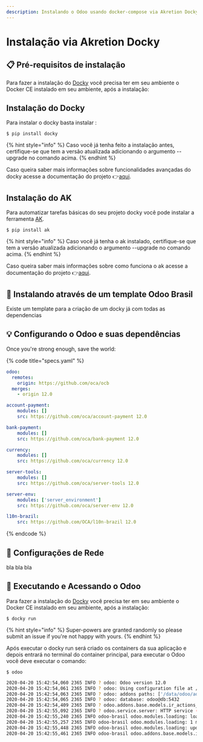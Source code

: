 ```yaml
---
description: Instalando o Odoo usando docker-compose via Akretion Docky
---
```


# Instalação via Akretion Docky

## 📋 Pré-requisitos de instalação

Para fazer a instalação do [Docky](https://github.com/akretion/docky) você precisa ter em seu ambiente o Docker CE instalado em seu ambiente, após a instalação:

## Instalação do Docky

Para instalar o docky basta instalar :

```text
$ pip install docky
```

{% hint style="info" %}
Caso você já tenha feito a instalação antes, certifique-se que tem a versão atualizada adicionando o argumento --upgrade no comando acima.
{% endhint %}

Caso queira saber mais informações sobre funcionalidades avançadas do docky acesse a documentação do projeto 👉[aqui](https://github.com/akretion/ak/blob/master/README.md).

## Instalação do AK

Para automatizar tarefas básicas do seu projeto docky você pode instalar a ferramenta [AK](https://github.com/akretion/ak).

```text
$ pip install ak
```

{% hint style="info" %}
Caso você já tenha o ak instalado, certifique-se que tem a versão atualizada adicionando o argumento --upgrade no comando acima.
{% endhint %}

Caso queira saber mais informações sobre como funciona o ak acesse a documentação do projeto 👉[aqui](https://github.com/akretion/ak/blob/master/README.md).

## 📑 Instalando através de um template Odoo Brasil

Existe um template para a criação de um docky já com todas as dependencias

## 💡 Configurando o Odoo e suas dependências

Once you're strong enough, save the world:

{% code title="specs.yaml" %}
```yaml
odoo:
  remotes:
    origin: https://github.com/oca/ocb
  merges:
    - origin 12.0

account-payment:
    modules: []
    src: https://github.com/oca/account-payment 12.0

bank-payment:
    modules: []
    src: https://github.com/oca/bank-payment 12.0

currency:
    modules: []
    src: https://github.com/oca/currency 12.0

server-tools:
    modules: []
    src: https://github.com/oca/server-tools 12.0

server-env:
    modules: ['server_environment']
    src: https://github.com/oca/server-env 12.0

l10n-brazil:
    src: https://github.com/OCA/l10n-brazil 12.0
```
{% endcode %}

## 📡 Configurações de Rede

bla bla bla

## 🚀 Executando e Acessando o Odoo

Para fazer a instalação do [Docky](https://github.com/akretion/docky) você precisa ter em seu ambiente o Docker CE instalado em seu ambiente, após a instalação:

```text
$ docky run
```

{% hint style="info" %}
Super-powers are granted randomly so please submit an issue if you're not happy with yours.
{% endhint %}

Após executar o docky run será criado os containers da sua aplicação e depois entrará no terminal do container principal, para executar o Odoo você deve executar o comando:

```text
$ odoo
```

```bash
2020-04-20 15:42:54,060 2365 INFO ? odoo: Odoo version 12.0 
2020-04-20 15:42:54,061 2365 INFO ? odoo: Using configuration file at /etc/odoo.cfg 
2020-04-20 15:42:54,063 2365 INFO ? odoo: addons paths: ['/data/odoo/addons/12.0', '/odoo/links', '/odoo/local-src', '/odoo/src/odoo/addons', '/odoo/src/addons', '/odoo/external-src/account-payment', '/odoo/external-src/bank-payment', '/odoo/external-src/currency', '/odoo/external-src/server-tools', '/odoo/external-src/l10n-brazil', '/odoo/external-src/account-financial-reporting', '/odoo/external-src/server-ux', '/odoo/external-src/reporting-engine'] 
2020-04-20 15:42:54,065 2365 INFO ? odoo: database: odoo@db:5432 
2020-04-20 15:42:54,409 2365 INFO ? odoo.addons.base.models.ir_actions_report: Will use the Wkhtmltopdf binary at /usr/local/bin/wkhtmltopdf 
2020-04-20 15:42:55,092 2365 INFO ? odoo.service.server: HTTP service (werkzeug) running on 0.0.0.0:8069 
2020-04-20 15:42:55,240 2365 INFO odoo-brasil odoo.modules.loading: loading 1 modules... 
2020-04-20 15:42:55,257 2365 INFO odoo-brasil odoo.modules.loading: 1 modules loaded in 0.02s, 0 queries 
2020-04-20 15:42:55,448 2365 INFO odoo-brasil odoo.modules.loading: updating modules list 
2020-04-20 15:42:55,461 2365 INFO odoo-brasil odoo.addons.base.models.ir_module: ALLOW access to module.update_list on [] to user __system__ #1 via n/a
```

